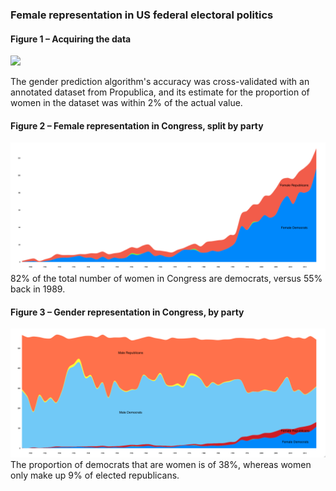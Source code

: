 ### Female representation in US federal electoral politics

#### Figure 1 – Acquiring the data
![](process_description.png)

The gender prediction algorithm's accuracy was cross-validated with an annotated dataset from Propublica, and its estimate for the proportion 
of women in the dataset was within 2% of the actual value.

#### Figure 2 – Female representation in Congress, split by party
![](../visuals/women_by_party_streamgraph.png)
82% of the total number of women in Congress are democrats, versus 55% back in 1989.




#### Figure 3 – Gender representation in Congress, by party
![](../visuals/total_streamgraph.png)
The proportion of democrats that are women is of 38%, whereas women only make up 9% of elected republicans.


